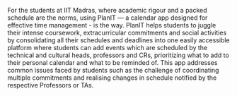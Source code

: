 For the students at IIT Madras, where academic rigour and a packed schedule are the norms, using PlanIT — a calendar app designed for effective time management - is the way. PlanIT helps students to juggle their intense coursework, extracurricular commitments and social activities by consolidating all their schedules and deadlines into one easily accessible platform where students can add events which are scheduled by the technical and cultural heads, professors and CRs, prioritizing what to add to their personal calendar and what to be reminded of. This app addresses common issues faced by  students such as the challenge of coordinating multiple commitments and realising changes in schedule notified by the respective Professors or TAs. 
